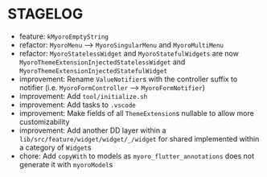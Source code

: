 # STAGELOG

- feature: `kMyoroEmptyString`
- refactor: `MyoroMenu` --> `MyoroSingularMenu` and `MyoroMultiMenu`
- refactor: `MyoroStatelessWidget` and `MyoroStatefulWidgets` are now `MyoroThemeExtensionInjectedStatelessWidget` and `MyoroThemeExtensionInjectedStatefulWidget`
- improvement: Rename `ValueNotifier`s with the controller suffix to notifier (i.e. `MyoroFormController` --> `MyoroFormNotifier`)
- improvement: Add `tool/initialize.sh`
- improvement: Add tasks to `.vscode`
- improvement: Make fields of all `ThemeExtension`s nullable to allow more customizability
- improvement: Add another DD layer within a `lib/src/feature/widget/widget/_/widget` for shared implemented within a category of `Widget`s
- chore: Add `copyWith` to models as `myoro_flutter_annotations` does not generate it with `myoroModel`s
